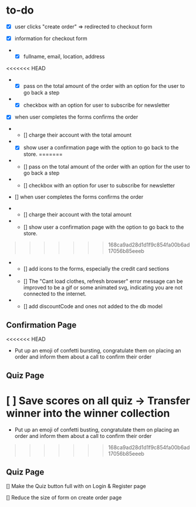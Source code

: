 # to-do

- [x] user clicks "create order" => redirected to 
checkout form 

- [x] information for checkout form 

- - [x] fullname, email, location, address

<<<<<<< HEAD
- - [x] pass on the total amount of the order with an option for the user to go back a step

- - [x] checkbox with an option for user to subscribe for newsletter

- [x] when user completes the forms confirms the order 

- - [] charge their account with the total amount

- - [x] show user a confirmation page with the option to go back to the store. 
=======
- - [] pass on the total amount of the order with an option for the user to go back a step

- - [] checkbox with an option for user to subscribe for newsletter

- [] when user completes the forms confirms the order 

- - [] charge their account with the total amount

- - [] show user a confirmation page with the option to go back to the store. 
>>>>>>> 168ca9ad28d1d1f9c854fa00b6ad17056b85eeeb

- - [] add icons to the forms, especially the credit card sections

- - [] The "Cant load clothes, refresh browser" error message can be improved to be a gif or some animated svg, indicating you are not connected to the internet. 

- - [] add discountCode and ones not added to the db model

## Confirmation Page 
<<<<<<< HEAD
- Put up an emoji of confetti bursting, congratulate them on placing an order and inform them about a call to confirm their order

## Quiz Page 
[ ] Save scores on all quiz -> Transfer winner into the winner collection 
=======
- Put up an emoji of confetti busting, congratulate them on placing an order and inform them about a call to confirm their order

>>>>>>> 168ca9ad28d1d1f9c854fa00b6ad17056b85eeeb


## Quiz Page 
 [] Make the Quiz button full with on Login & Register page 

 [] Reduce the size of form on create order page 

 